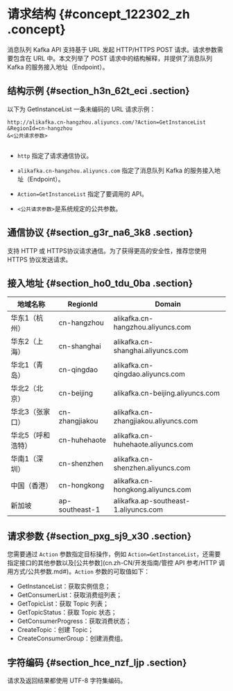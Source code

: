 # 请求结构 {#concept_122302_zh .concept}

消息队列 Kafka API 支持基于 URL 发起 HTTP/HTTPS POST 请求。请求参数需要包含在 URL 中。本文列举了 POST 请求中的结构解释，并提供了消息队列 Kafka 的服务接入地址（Endpoint）。

## 结构示例 {#section_h3n_62t_eci .section}

以下为 GetInstanceList 一条未编码的 URL 请求示例：

``` {#codeblock_q4b_r9q_e02 .language-java}
http://alikafka.cn-hangzhou.aliyuncs.com/?Action=GetInstanceList
&RegionId=cn-hangzhou
&<公共请求参数>
			
```

-   `http` 指定了请求通信协议。

-   `alikafka.cn-hangzhou.aliyuncs.com` 指定了消息队列 Kafka 的服务接入地址（Endpoint）。

-   `Action=GetInstanceList` 指定了要调用的 API。

-   `<公共请求参数>`是系统规定的公共参数。


## 通信协议 {#section_g3r_na6_3k8 .section}

支持 HTTP 或 HTTPS协议请求通信。为了获得更高的安全性，推荐您使用 HTTPS 协议发送请求。

## 接入地址 {#section_ho0_tdu_0ba .section}

|地域名称|RegionId|Domain|
|----|--------|------|
|华东1（杭州）|cn-hangzhou|alikafka.cn-hangzhou.aliyuncs.com|
|华东2（上海）|cn-shanghai|alikafka.cn-shanghai.aliyuncs.com|
|华北1（青岛）|cn-qingdao|alikafka.cn-qingdao.aliyuncs.com|
|华北2（北京）|cn-beijing|alikafka.cn-beijing.aliyuncs.com|
|华北3（张家口）|cn-zhangjiakou|alikafka.cn-zhangjiakou.aliyuncs.com|
|华北5（呼和浩特）|cn-huhehaote|alikafka.cn-huhehaote.aliyuncs.com|
|华南1（深圳）|cn-shenzhen|alikafka.cn-shenzhen.aliyuncs.com|
|中国（香港）|cn-hongkong|alikafka.cn-hongkong.aliyuncs.com|
|新加坡|ap-southeast-1|alikafka.ap-southeast-1.aliyuncs.com|

## 请求参数 {#section_pxg_sj9_x30 .section}

您需要通过 `Action` 参数指定目标操作，例如 `Action=GetInstanceList`，还需要指定接口的其他参数以及[公共参数](cn.zh-CN/开发指南/管控 API 参考/HTTP 调用方式/公共参数.md#)。`Action` 参数的可取值如下：

-   GetInstanceList：获取实例信息；
-   GetConsumerList：获取消费组列表；
-   GetTopicList：获取 Topic 列表；
-   GetTopicStatus：获取 Topic 状态；
-   GetConsumerProgress：获取消费状态；
-   CreateTopic：创建 Topic；
-   CreateConsumerGroup：创建消费组。

## 字符编码 {#section_hce_nzf_ljp .section}

请求及返回结果都使用 UTF-8 字符集编码。

